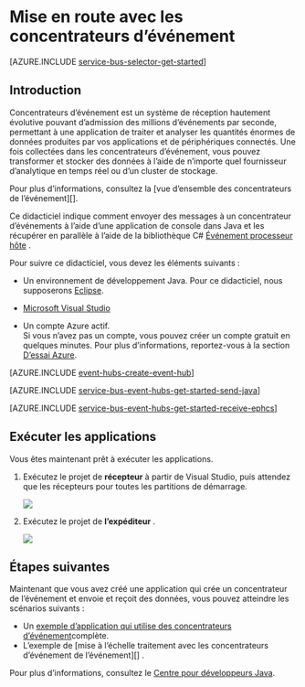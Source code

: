 <properties
    pageTitle="Mise en route avec les concentrateurs d’événement dans Java | Microsoft Azure"
    description="Suivez ce didacticiel mise en route à l’aide de concentrateurs d’événement Azure ; envoi d’événements à l’aide de Java et de leur réception dans C# à l’aide de la EventProcessorHost."
    services="event-hubs"
    documentationCenter=""
    authors="jtaubensee"
    manager="timlt"
    editor=""/>

<tags
    ms.service="event-hubs"
    ms.workload="core"
    ms.tgt_pltfrm="na"
    ms.devlang="na"
    ms.topic="article"
    ms.date="09/27/2016"
    ms.author="jotaub;sethm"/>

# <a name="get-started-with-event-hubs"></a>Mise en route avec les concentrateurs d’événement

[AZURE.INCLUDE [service-bus-selector-get-started](../../includes/service-bus-selector-get-started.md)]

## <a name="introduction"></a>Introduction

Concentrateurs d’événement est un système de réception hautement évolutive pouvant d’admission des millions d’événements par seconde, permettant à une application de traiter et analyser les quantités énormes de données produites par vos applications et de périphériques connectés. Une fois collectées dans les concentrateurs d’événement, vous pouvez transformer et stocker des données à l’aide de n’importe quel fournisseur d’analytique en temps réel ou d’un cluster de stockage.

Pour plus d’informations, consultez la [vue d’ensemble des concentrateurs de l’événement][].

Ce didacticiel indique comment envoyer des messages à un concentrateur d’événements à l’aide d’une application de console dans Java et les récupérer en parallèle à l’aide de la bibliothèque C# [Événement processeur hôte][] .

Pour suivre ce didacticiel, vous devez les éléments suivants :

+ Un environnement de développement Java. Pour ce didacticiel, nous supposerons [Eclipse](https://www.eclipse.org/).

+ [Microsoft Visual Studio](http://visualstudio.com)

+ Un compte Azure actif. <br/>Si vous n’avez pas un compte, vous pouvez créer un compte gratuit en quelques minutes. Pour plus d’informations, reportez-vous à la section <a href="http://azure.microsoft.com/pricing/free-trial/?WT.mc_id=A0E0E5C02&amp;returnurl=http%3A%2F%2Fazure.microsoft.com%2Fen-us%2Fdevelop%2Fmobile%2Ftutorials%2Fget-started%2F" target="_blank">D’essai Azure</a>.

[AZURE.INCLUDE [event-hubs-create-event-hub](../../includes/event-hubs-create-event-hub.md)]

[AZURE.INCLUDE [service-bus-event-hubs-get-started-send-java](../../includes/service-bus-event-hubs-get-started-send-java.md)]

[AZURE.INCLUDE [service-bus-event-hubs-get-started-receive-ephcs](../../includes/service-bus-event-hubs-get-started-receive-ephcs.md)]

## <a name="run-the-applications"></a>Exécuter les applications

Vous êtes maintenant prêt à exécuter les applications.

1.  Exécutez le projet de **récepteur** à partir de Visual Studio, puis attendez que les récepteurs pour toutes les partitions de démarrage.

    ![][21]

2.  Exécutez le projet de **l’expéditeur** .

    ![][22]

## <a name="next-steps"></a>Étapes suivantes

Maintenant que vous avez créé une application qui crée un concentrateur de l’événement et envoie et reçoit des données, vous pouvez atteindre les scénarios suivants :

- Un [exemple d’application qui utilise des concentrateurs d’événement][]complète.
- L’exemple de [mise à l’échelle traitement avec les concentrateurs d’événement de l’événement][] .

Pour plus d’informations, consultez le [Centre pour développeurs Java](/develop/java/).

<!-- Images. -->
[21]: ./media/event-hubs-java-ephcs-getstarted/run-csharp-ephcs1.png
[22]: ./media/event-hubs-java-ephcs-getstarted/java-send.png

<!-- Links -->
[Azure classic portal]: https://manage.windowsazure.com/
[Événement processeur hôte]: https://www.nuget.org/packages/Microsoft.Azure.ServiceBus.EventProcessorHost
[Vue d’ensemble des concentrateurs événements]: event-hubs-overview.md
[exemple d’application qui utilise des concentrateurs d’événement]: https://code.msdn.microsoft.com/Service-Bus-Event-Hub-286fd097
[Évoluer de traitement de l’événement avec les concentrateurs d’événement]: https://code.msdn.microsoft.com/Service-Bus-Event-Hub-45f43fc3
 